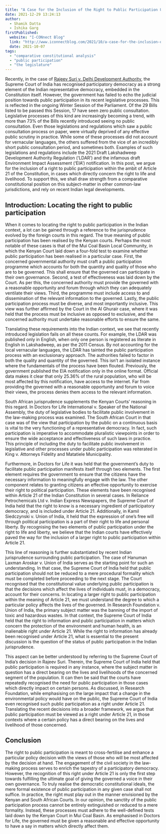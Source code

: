```yaml
---
title: "A Case for the Inclusion of the Right to Public Participation Under Article 21 of the Indian Constitution"
date: 2021-12-29 13:24:13
author:
  - Shamik Datta
  - Ishika Garg
firstPublished:
  website: "I-CONnect Blog"
  link: "http://www.iconnectblog.com/2021/10/a-case-for-the-inclusion-of-the-right-to-public-participation-under-article-21-of-the-indian-constitution-a-comparative-constitutional-analysis/"
  date: 2021-10-07
tags:
  - "comparative constitutional analysis"
  - "public participation"
  - "the legislature"
---
```


Recently, in the case of [Rajeev Suri v. Delhi Development Authority](https://indiankanoon.org/doc/126137620/), the Supreme Court of India has recognised participatory democracy as a strong element of the Indian representative democracy, embedded in the Constitution itself. However, the government has failed to echo the judicial position towards public participation in its recent legislative processes. This is reflected in the ongoing Winter Session of the Parliament. Of the 29 Bills listed to be passed this Session, 17 have seen zero public consultation. Legislative processes of this kind are increasingly becoming a trend, with more than 73% of the Bills recently introduced seeing no public consultation. Even those legislations and regulations which saw a public consultation process on paper, were virtually deprived of any effective public scrutiny in practice. While some of these processes did not account for vernacular languages, the others suffered from the vice of an incredibly short public consultation period, and sometimes both. Examples of such legislations and regulations include the 2021 Draft Lakshadweep Development Authority Regulation (‘LDAR’) and the infamous draft Environment Impact Assessment (‘EIA’) notification. In this post, we argue for the inclusion of a right to public participation within the ambit of Article 21 of the Constitution, in cases which directly concern the right to life and livelihood. To support this, we shall draw strength from a comparative constitutional position on this subject-matter in other common-law jurisdictions, and rely on recent Indian legal developments.

## Introduction: Locating the right to public participation

When it comes to locating the right to public participation in the Indian context, a lot can be gained through a reference to the jurisprudence evolved by the foreign courts in this regard. The true meaning of public participation has been realised by the Kenyan courts. Perhaps the most notable of these cases is that of the Mui Coal Basin Local Community, in which the Kenyan Court laid down a four-fold test to examine whether public participation has been realised in a particular case. First, the concerned governmental authority must craft a public participation programme which accounts for both the quantity and quality of those who are to be governed. This shall ensure that the governed can participate in their own governance. Second, a test of effectiveness was laid down by the Court. As per this, the concerned authority must provide the governed with a reasonable opportunity and forum through which they can adequately ventilate their views. Third, the programme must include access to and dissemination of the relevant information to the governed. Lastly, the public participation process must be diverse, and most importantly inclusive. This view was further affirmed by the Court in the Al Ghurair case, where it was held that the process must be inclusive as opposed to exclusive, and the concerned authority must undertake reasonable efforts to ensure the same.

Translating these requirements into the Indian context, we see that recently introduced legislation fails on all these counts. For example, the LDAR was published only in English, when only one person is registered as literate in English in Lakshadweep, as per the 2011 Census. By not accounting for the local vernacular languages, the LDAR has tainted the public participation process with an exclusionary approach. The authorities failed to factor in both the quality and quantity of the governed. This isn’t an isolated instance where the fundamentals of the process have been flouted. Previously, the government published the EIA notification only in the online format. Official data makes it clear that only 25.36% of the rural population, who will be most affected by this notification, have access to the internet. Far from providing the governed with a reasonable opportunity and forum to voice their views, the process denies them access to the relevant information.

South African jurisprudence supplements the Kenyan Courts’ reasoning in this regard. In Doctors for Life International v. Speaker of the National Assembly, the duty of legislative bodies to facilitate public involvement in the law-making process was examined. The South African Court in that case was of the view that participation by the public on a continuous basis is vital to the very functioning of a representative democracy. In fact, such participation is imperative to accommodate pluralistic viewpoints in order to ensure the wide acceptance and effectiveness of such laws in practice. This principle of including the duty to facilitate public involvement in legislative and other processes under public participation was reiterated in King v. Attorneys Fidelity and Matatiele Municipality.

Furthermore, in Doctors for Life it was held that the government’s duty to facilitate public participation manifests itself through two elements. The first element requires the government to ensure that the citizens have the necessary information to meaningfully engage with the law. The other component relates to granting citizens an effective opportunity to exercise their right to political participation. These elements have been recognised within Article 21 of the Indian Constitution in several cases. In Reliance Petrochemicals Ltd v. Indian Express Newspapers, the Supreme Court of India held that the right to know is a necessary ingredient of participatory democracy, and is included under Article 21. Additionally, in Kamil Siedczynski v. Union of India, it held that the expression of one’s free will through political participation is a part of their right to life and personal liberty. By recognising the two elements of public participation under the right to life and liberty, we believe that the Indian courts have effectively paved the way for the inclusion of a larger right to public participation within Article 21.

This line of reasoning is further substantiated by recent Indian jurisprudence surrounding public participation. The case of Hanuman Laxman Aroskar v. Union of India serves as the starting point for such an understanding. In that case, the Supreme Court of India held that public participation should not be reduced to a mere procedural formality which must be completed before proceeding to the next stage. The Court recognised that the constitutional value underlying public participation is that the decisions which affect the lives of individuals must, in a democracy, account for their concerns. In locating a larger right to public participation within the meaning of Article 21, we must understand the degree to which a particular policy affects the lives of the governed. In Research Foundation v. Union of India, the primary subject matter was the banning of the import of toxic and hazardous wastes. In that context, the Supreme Court of India held that the right to information and public participation in matters which concern the protection of the environment and human health, is an inalienable right under Article 21. While the right to information has already been recognised under Article 21, what is essential to the present discussion is the question of the status of public participation in the Indian jurisprudence.

This aspect can be better understood by referring to the Supreme Court of India’s decision in Rajeev Suri. Therein, the Supreme Court of India held that public participation is required in any instance, where the subject matter in question has a direct bearing on the lives and livelihoods of the concerned segment of the population. It can then be said that the courts have repeatedly recognised the need for public participation in those cases which directly impact on certain persons. As discussed, in Research Foundation, while emphasising on the large impact that a change in the environmental policy would have on the public, the Supreme Court of India even recognised such public participation as a right under Article 21. Translating the recent decisions into a broader framework, we argue that public participation must be viewed as a right under Article 21, in those contexts where a certain policy has a direct bearing on the lives and livelihood of those concerned.

## Conclusion

The right to public participation is meant to cross-fertilise and enhance a particular policy decision with the views of those who will be most affected by the decision at hand. The engagement of the civil society in the law-making process serves to enrich the tapestry of a participatory democracy. However, the recognition of this right under Article 21 is only the first step towards fulfilling the ultimate goal of giving the governed a voice in their own governance. To truly realise the democratic constitutional ideals, the mere formal existence of public participation in any given case shall not suffice. In practice, the right must play out in the manner envisioned by the Kenyan and South African Courts. In our opinion, the sanctity of the public participation process cannot be entirely extinguished or reduced to a mere formality. Instead, these processes must adhere to the well-defined tests laid down by the Kenyan Court in Mui Coal Basin. As emphasised in Doctors for Life, the governed must be given a reasonable and effective opportunity to have a say in matters which directly affect them.
